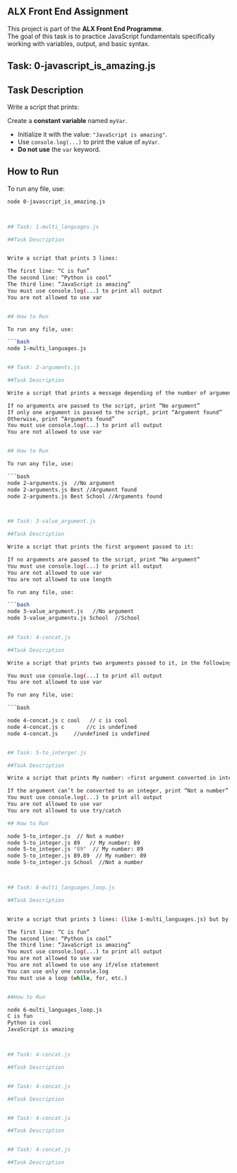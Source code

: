 
## ALX Front End Assignment

This project is part of the **ALX Front End Programme**.  
The goal of this task is to practice JavaScript fundamentals specifically working with variables, output, and basic syntax.

## Task: 0-javascript_is_amazing.js

## Task Description

Write a script that prints:

 Create a **constant variable** named `myVar`.
- Initialize it with the value: `"JavaScript is amazing"`.
- Use `console.log(...)` to print the value of `myVar`.
- **Do not use** the `var` keyword.



## How to Run

To run any file, use:

```bash
node 0-javascript_is_amazing.js



## Task: 1-multi_languages.js

##Task Description


Write a script that prints 3 lines:

The first line: “C is fun”
The second line: “Python is cool”
The third line: “JavaScript is amazing”
You must use console.log(...) to print all output
You are not allowed to use var


## How to Run

To run any file, use:

```bash
node 1-multi_languages.js


## Task: 2-arguments.js

##Task Description 

Write a script that prints a message depending of the number of arguments passed:

If no arguments are passed to the script, print “No argument”
If only one argument is passed to the script, print “Argument found”
Otherwise, print “Arguments found”
You must use console.log(...) to print all output
You are not allowed to use var


## How to Run

To run any file, use:

```bash
node 2-arguments.js  //No argument
node 2-arguments.js Best //Argument found
node 2-arguments.js Best School //Arguments found



## Task: 3-value_argument.js

##Task Description 

Write a script that prints the first argument passed to it:

If no arguments are passed to the script, print “No argument”
You must use console.log(...) to print all output
You are not allowed to use var
You are not allowed to use length

To run any file, use:

```bash
node 3-value_argument.js   //No argument
node 3-value_arguments.js School  //School

 
## Task: 4-concat.js

##Task Description 

Write a script that prints two arguments passed to it, in the following format: “ is ”

You must use console.log(...) to print all output
You are not allowed to use var

To run any file, use:

```bash

node 4-concat.js c cool   // c is cool
node 4-concat.js c       //c is undefined
node 4-concat.js     //undefined is undefined


## Task: 5-to_interger.js

##Task Description 

Write a script that prints My number: <first argument converted in integer> if the first argument can be converted to an integer:

If the argument can’t be converted to an integer, print “Not a number”
You must use console.log(...) to print all output
You are not allowed to use var
You are not allowed to use try/catch

## How to Run

node 5-to_integer.js  // Not a number
node 5-to_integer.js 89   // My number: 89
node 5-to_integer.js "89"  // My number: 89
node 5-to_integer.js 89.89  // My number: 89
node 5-to_integer.js School  //Not a number



## Task: 6-multi_languages_loop.js

##Task Description 


Write a script that prints 3 lines: (like 1-multi_languages.js) but by using an array of string and a loop

The first line: “C is fun”
The second line: “Python is cool”
The third line: “JavaScript is amazing”
You must use console.log(...) to print all output
You are not allowed to use var
You are not allowed to use any if/else statement
You can use only one console.log
You must use a loop (while, for, etc.)


##How to Run

node 6-multi_languages_loop.js 
C is fun
Python is cool
JavaScript is amazing



## Task: 4-concat.js

##Task Description 


## Task: 4-concat.js

##Task Description 


## Task: 4-concat.js

##Task Description 


## Task: 4-concat.js

##Task Description 